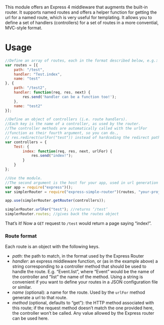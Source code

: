 This module offers an Express 4 middleware that augments the built-in router. It supports named routes and offers a helper function for getting the url for a named route, which is very useful for templating. It allows you to define a set of handlers (controllers) for a set of routes in a more convential, MVC-style format.

# Usage
```javascript
//Define an array of routes, each in the format described below, e.g.:
var routes = [{ 
    path: "/test", 
    handler: "Test.index", 
    name: "test" 
}, { 
    path: "/test2", 
    handler: function(req, res, next) { 
        res.send('handler can be a function too!'); 
    }, 
    name: "test2"
}]; 

//Define an object of controllers (i.e. route handlers). 
//Each key is the name of a controller, as used by the router.
//The controller methods are automatically called with the urlFor
//function as their fourth argument, so you can do.,
// res.redirect(urlFor("test")) instead of hardcoding the redirect path.
var controllers = {
	Test: { 
		index: function(req, res, next, urlFor) { 
			res.send("index!"); 
		} 
	}
}; 

//Use the module.
//The second argument is the host for your app, used in url generation
var app = require("express")();
var simplerRouter = require("express-simple-router")(routes, "your-project-hostname.com");

app.use(simplerRouter.getRouter(controllers));

simplerRouter.urlFor("test"); //returns ‘/test’
simplerRouter.routes; //gives back the routes object
```
That’s it! Now a `GET` request to `/test` would return a page saying “index!”.

### Route format
Each route is an object with the following keys.

- _path_: the path to match, in the format used by the Express Router
- _handler_: an express middleware function, or (as in the example above) a string corresponding to a controller method that should be used to handle the route. E.g. “Event.list”, where “Event” would be the name of the controller and “list” the name of the method. Using a string is convenient if you want to define your routes in a JSON configuration file or similar.
- _name_ (optional): a name for the route. Used by the ``urlFor`` method generate a url to that route.
- _method_ (optional, defaults to “get”): the HTTP method associated with this route; if the request method doesn’t match the one provided here, the controller won’t be called. Any value allowed by the Express router can be used here.
